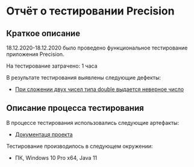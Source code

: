 # Отчёт о тестировании Precision

## Краткое описание

18.12.2020-18.12.2020 было проведено функциональное тестирование приложения Precision.

На тестирование затрачено: 1 часа

В результате тестирования выявлены следующие дефекты:
* [При сложении двух чисел типа double выдается неверное число](https://github.com/boog25/Precision/issues/1#issue-771040915)


## Описание процесса тестирования

В процессе тестирования использовались следующие артефакты:
* [Документаця проекта](https://github.com/netology-code/javaqa-homeworks/tree/master/programming)

Тестирование производилось в следующем окружении:
* ПК, Windows 10 Pro x64, Java 11
